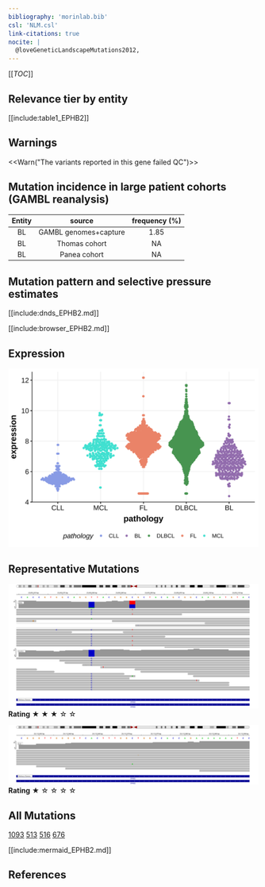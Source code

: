 ```yaml
---
bibliography: 'morinlab.bib'
csl: 'NLM.csl'
link-citations: true
nocite: |
  @loveGeneticLandscapeMutations2012, 
---
```

[[_TOC_]]






## Relevance tier by entity

[[include:table1_EPHB2]]


## Warnings

<<Warn("The variants reported in this gene failed QC")>>

## Mutation incidence in large patient cohorts (GAMBL reanalysis)

|Entity|source               |frequency (%)|
|:------:|:---------------------:|:-------------:|
|BL    |GAMBL genomes+capture|1.85         |
|BL    |Thomas cohort        |  NA         |
|BL    |Panea cohort         |  NA         |

## Mutation pattern and selective pressure estimates

[[include:dnds_EPHB2.md]]




[[include:browser_EPHB2.md]]

## Expression
![](images/gene_expression/EPHB2_by_pathology.svg)
<!-- ORIGIN: loveGeneticLandscapeMutations2012 -->
<!-- BL: loveGeneticLandscapeMutations2012 -->

## Representative Mutations

![](primary/Love_EPHB2.svg)
**Rating**
&starf; &starf; &starf; &star; &star;

![](primary/Love_EPHB2_2.svg)
**Rating**
&starf; &star; &star; &star; &star;

## All Mutations

[1093](https://www.bcgsc.ca/downloads/morinlab/GAMBL/Love/1093_reports.html)
[513](https://www.bcgsc.ca/downloads/morinlab/GAMBL/Love/513_reports.html)
[516](https://www.bcgsc.ca/downloads/morinlab/GAMBL/Love/516_reports.html)
[676](https://www.bcgsc.ca/downloads/morinlab/GAMBL/Love/676_reports.html)

[[include:mermaid_EPHB2.md]]

## References

